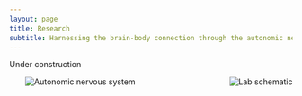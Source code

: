 ```yaml
---
layout: page
title: Research
subtitle: Harnessing the brain-body connection through the autonomic nervous system
---
```


Under construction 

<img src="/assets/img/ANS_overview.jpg"
style="float: left; margin-left: 2em;"
srcset="/assets/img/ANS_overview.jpg 1083w"
sizes="(min-width: 1501px) calc(20vw - 20px), ((min-width: 1101px) and (max-width: 1500px)) calc(25vw - 20px), ((min-width: 651px) and (max-width: 1100px)) calc(33vw - 20px), ((min-width: 300px) and (max-width: 650px)) calc(40vw - 20px), 150px"
alt="Autonomic nervous system">

<img src="/assets/img/schematic.jpg"
style="float: right; margin-left: 2em;"
srcset="/assets/img/schematic.jpg 2364w"
sizes="(min-width: 1501px) calc(20vw - 20px), ((min-width: 1101px) and (max-width: 1500px)) calc(25vw - 20px), ((min-width: 651px) and (max-width: 1100px)) calc(33vw - 20px), ((min-width: 300px) and (max-width: 650px)) calc(40vw - 20px), 150px"
alt="Lab schematic">
